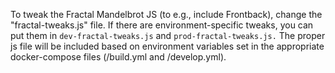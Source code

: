 To tweak the Fractal Mandelbrot JS (to e.g., include Frontback), change the "fractal-tweaks.js" file. If there are environment-specific tweaks, you can put them in `dev-fractal-tweaks.js` and `prod-fractal-tweaks.js.` The proper js file will be included based on environment variables set in the appropriate docker-compose files (/build.yml and /develop.yml).